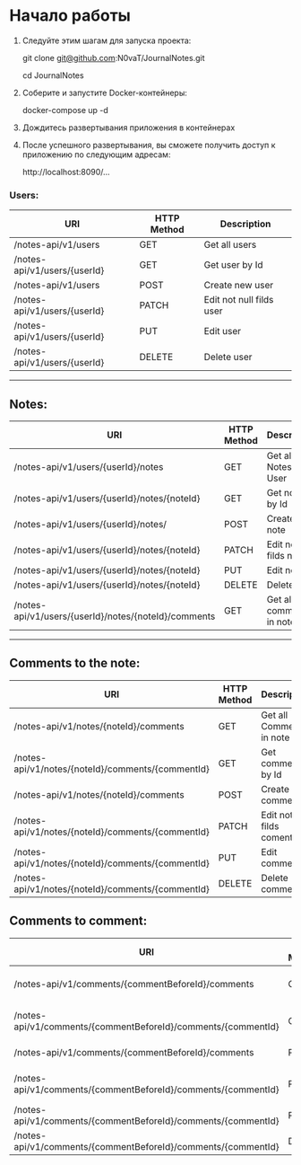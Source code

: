 # Начало работы
1. Следуйте этим шагам для запуска проекта:

    git clone git@github.com:N0vaT/JournalNotes.git
    
    cd JournalNotes


2. Соберите и запустите Docker-контейнеры:
   
    docker-compose up -d


3. Дождитесь развертывания приложения в контейнерах


4. После успешного развертывания, вы сможете получить доступ к приложению по следующим адресам:

    http://localhost:8090/...
### Users:

| URI                          | HTTP Method | Description              |
|------------------------------|-------------|--------------------------|
| /notes-api/v1/users          | GET         | Get all users            
| /notes-api/v1/users/{userId} | GET         | Get user by Id           
| /notes-api/v1/users          | POST        | Create new user          
| /notes-api/v1/users/{userId} | PATCH       | Edit not null filds user 
| /notes-api/v1/users/{userId} | PUT         | Edit user                
| /notes-api/v1/users/{userId} | DELETE      | Delete user              

---

## Notes:

| URI                                                  | HTTP Method | Description               |
|------------------------------------------------------|-------------|---------------------------|
| /notes-api/v1/users/{userId}/notes                   | GET         | Get all Notes in User     
| /notes-api/v1/users/{userId}/notes/{noteId}          | GET         | Get notes by Id           
| /notes-api/v1/users/{userId}/notes/                  | POST        | Create new note           
| /notes-api/v1/users/{userId}/notes/{noteId}          | PATCH       | Edit not null filds note  
| /notes-api/v1/users/{userId}/notes/{noteId}          | PUT         | Edit note                 
| /notes-api/v1/users/{userId}/notes/{noteId}          | DELETE      | Delete user               
| /notes-api/v1/users/{userId}/notes/{noteId}/comments | GET         | Get all comments  in note 

---

## Comments to the note:

| URI                                               | HTTP Method | Description                |
|---------------------------------------------------|-------------|----------------------------|
| /notes-api/v1/notes/{noteId}/comments             | GET         | Get all Comments in note   
| /notes-api/v1/notes/{noteId}/comments/{commentId} | GET         | Get comment by Id          
| /notes-api/v1/notes/{noteId}/comments             | POST        | Create new comment         
| /notes-api/v1/notes/{noteId}/comments/{commentId} | PATCH       | Edit not null filds coment 
| /notes-api/v1/notes/{noteId}/comments/{commentId} | PUT         | Edit comment               
| /notes-api/v1/notes/{noteId}/comments/{commentId} | DELETE      | Delete comment             

## Comments to comment:

| URI                                                           | HTTP Method | Description                |
|---------------------------------------------------------------|-------------|----------------------------|
| /notes-api/v1/comments/{commentBeforeId}/comments             | GET         | Get all Comments in note   
| /notes-api/v1/comments/{commentBeforeId}/comments/{commentId} | GET         | Get comment by Id          
| /notes-api/v1/comments/{commentBeforeId}/comments             | POST        | Create new comment         
| /notes-api/v1/comments/{commentBeforeId}/comments/{commentId} | PATCH       | Edit not null filds coment   
| /notes-api/v1/comments/{commentBeforeId}/comments/{commentId} | PUT         | Edit comment               
| /notes-api/v1/comments/{commentBeforeId}/comments/{commentId} | DELETE      | Delete comment             